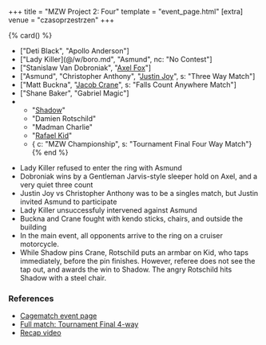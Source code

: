 +++
title = "MZW Project 2: Four"
template = "event_page.html"
[extra]
venue = "czasoprzestrzen"
+++

{% card() %}
- ["Deti Black", "Apollo Anderson"]
- ["Lady Killer](@/w/boro.md", "Asmund", nc: "No Contest"]
- ["Stanislaw Van Dobroniak", "[Axel Fox](@/w/axel-fox.md)"]
- ["Asmund", "Christopher Anthony", "[Justin Joy](@/w/justin-joy.md)", s: "Three Way Match"]
- ["Matt Buckna", "[Jacob Crane](@/w/jacob-crane.md)", s: "Falls Count Anywhere Match"]
- ["Shane Baker", "Gabriel Magic"]
- - "[Shadow](@/w/shadow.md)"
  - "Damien Rotschild"
  - "Madman Charlie"
  - "[Rafael Kid](@/w/rafael-kid.md)"
  - { c: "MZW Championship", s: "Tournament Final Four Way Match"}
{% end %}

* Lady Killer refused to enter the ring with Asmund
* Dobroniak wins by a Gentleman Jarvis-style sleeper hold on Axel, and a very quiet three count
* Justin Joy vs Christopher Anthony was to be a singles match, but Justin invited Asmund to participate
* Lady Killer unsuccessfuly intervened against Asmund
* Buckna and Crane fought with kendo sticks, chairs, and outside the building
* In the main event, all opponents arrive to the ring on a cruiser motorcycle.
* While Shadow pins Crane, Rotschild puts an armbar on Kid, who taps immediately, before the pin finishes. However, referee does not see the tap out, and awards the win to Shadow. The angry Rotschild hits Shadow with a steel chair.

### References

* [Cagematch event page](https://www.cagematch.net/?id=1&nr=322461)
* [Full match: Tournament Final 4-way](https://www.youtube.com/watch?v=31_PIi22v6o)
* [Recap video](https://youtu.be/8LKMTYPzaIU)
